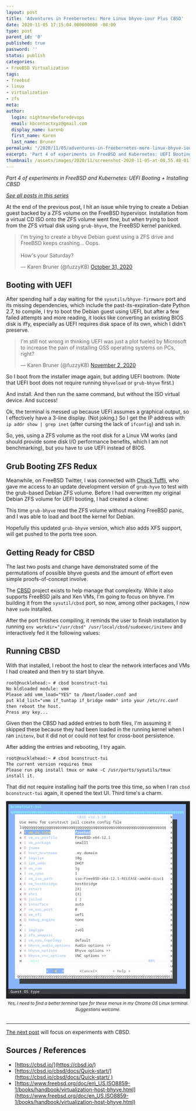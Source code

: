 ```yaml
---
layout: post
title: 'Adventures in Freebernetes: More Linux bhyve-iour Plus CBSD'
date: 2020-11-05 17:15:04.000000000 -08:00
type: post
parent_id: '0'
published: true
password: ''
status: publish
categories:
- FreeBSD Virtualization
tags:
- freebsd
- linux
- virtualization
- zfs
meta:
author:
  login: nightmarebeforedevops
  email: kbcontactxyz@gmail.com
  display_name: karenb
  first_name: Karen
  last_name: Bruner
permalink: "/2020/11/05/adventures-in-freebernetes-more-linux-bhyve-iour-plus-cbsd/"
excerpt: 'Part 4 of experiments in FreeBSD and Kubernetes: UEFI Booting + Installing CBSD'
thumbnail: /assets/images/2020/11/screenshot-2020-11-05-at-08.55.48-01.jpeg
---
```


_Part 4 of experiments in FreeBSD and Kubernetes: UEFI Booting + Installing CBSD_

[_See all posts in this series_](/freebsd-virtualization-series/)

At the end of the previous post, I hit an issue while trying to create a Debian guest backed by a ZFS volume on the FreeBSD hypervisor. Installation from a virtual CD ISO onto the ZFS volume went fine, but when trying to boot from the ZFS virtual disk using `grub-bhyve`, the FreeBSD kernel panicked.

<blockquote class="twitter-tweet"><p lang="en" dir="ltr">I&#39;m trying to create a bhyve Debian guest using a ZFS drive and FreeBSD keeps crashing... Oops.<br><br>How&#39;s your Saturday?</p>&mdash; Karen Bruner (@fuzzyKB) <a href="https://twitter.com/fuzzyKB/status/1322617187400511488?ref_src=twsrc%5Etfw">October 31, 2020</a></blockquote> <script async src="https://platform.twitter.com/widgets.js" charset="utf-8"></script>

## Booting with UEFI

After spending half a day waiting for the `sysutils/bhyve-firmware` port and its missing dependencies, which include the past-its-expiration-date Python 2.7, to compile, I try to boot the Debian guest using UEFI, but after a few failed attempts and more reading, it looks like converting an existing BIOS disk is iffy, especially as UEFI requires disk space of its own, which I didn't preserve.

<blockquote class="twitter-tweet"><p lang="en" dir="ltr">I&#39;m still not wrong in thinking UEFI was just a plot fueled by Microsoft to increase the pain of installing OSS operating systems on PCs, right?</p>&mdash; Karen Bruner (@fuzzyKB) <a href="https://twitter.com/fuzzyKB/status/1323092341628887041?ref_src=twsrc%5Etfw">November 2, 2020</a></blockquote> <script async src="https://platform.twitter.com/widgets.js" charset="utf-8"></script>

So I boot from the installer image again, but adding UEFI bootrom. (Note that UEFI boot does not require running `bhyveload` or `grub-bhyve` first.)

<script src="https://gist.github.com/kbruner/0be1bbcbce8e4250c351e108241f6327.js"></script>

And install. And then run the same command, but without the ISO virtual device. And success!

<script src="https://gist.github.com/kbruner/52ba7d67d6d261712f71b098a9c2e5c0.js"></script>

Ok, the terminal is messed up because UEFI assumes a graphical output, so I effectively have a 3-line display. (Not joking.) So I get the IP address with `ip addr show | grep inet` (after cursing the lack of `ifconfig`) and ssh in.

So, yes, using a ZFS volume as the root disk for a Linux VM works (and should provide some disk I/O performance benefits, which I am not benchmarking), but you have to use UEFI instead of BIOS.

## Grub Booting ZFS Redux

Meanwhile, on FreeBSD Twitter, I was connected with [Chuck Tuffli](https://twitter.com/ctuffli), who gave me access to an update development version of `grub-hyve` to test with the grub-based Debian ZFS volume. Before I had overwritten my original Debian ZFS volume for UEFI booting, I had created a clone:

<script src="https://gist.github.com/kbruner/e3085004775b77a85f63da8d5825eed5.js"></script>

<script src="https://gist.github.com/kbruner/acbcc6df2c9a4a5b0f13d05b49f8845c.js"></script>

<script src="https://gist.github.com/kbruner/705729f4a9584f050ac2340cbfa9f95d.js"></script>

This time `grub-bhyve` read the ZFS volume without making FreeBSD panic, and I was able to load and boot the kernel for Debian.

Hopefully this updated `grub-bhyve` version, which also adds XFS support, will get pushed to the ports tree soon.

## Getting Ready for CBSD

The last two posts and change have demonstrated some of the permutations of possible bhyve guests and the amount of effort even simple proofs-of-concept involve.

The [CBSD](https://cbsd.io/) project exists to help manage that complexity. While it also supports FreeBSD jails and Xen VMs, I'm going to focus on bhyve. I'm building it from the `sysutil/cbsd` port, so now, among other packages, I now have `sudo` installed.

After the port finishes compiling, it reminds the user to finish installation by running `env workdir="/usr/cbsd" /usr/local/cbsd/sudoexec/initenv` and interactively fed it the following values:

<script src="https://gist.github.com/kbruner/2e469cf22bfdacf0e318eae103be5258.js"></script>

## Running CBSD

With that installed, I reboot the host to clear the network interfaces and VMs I had created and then try to start bhyve.

```
root@nucklehead:~ # cbsd bconstruct-tui
No kldloaded module: vmm
Please add vmm_load="YES" to /boot/loader.conf and
put kld_list="vmm if_tuntap if_bridge nmdm" into your /etc/rc.conf then reboot the host.
Press any key...
```

Given then the CBSD had added entries to both files, I'm assuming it skipped these because they had been loaded in the running kernel when I ran `initenv`, but it did not or could not test for cross-boot persistence.

After adding the entries and rebooting, I try again.

```
root@nucklehead:~ # cbsd bconstruct-tui
The current version requires tmux
Please run pkg install tmux or make -C /usr/ports/sysutils/tmux install it.
```

<script src="https://gist.github.com/kbruner/e23839d8ce507c965be32615a6cd4144.js"></script>

That did not require installing half the ports tree this time, so when I ran `cbsd bconstruct-tui` again, it opened the text UI. Third time's a charm.

<div align="center">
<img
src="/assets/images/2020/11/screenshot-2020-11-05-at-08.55.48-01.jpeg"
alt="Screen shot of CBSD's text-based user interface showing menu options for creating a new bhyve virtual machine">
<br>
<i><small>
Yes, I need to find a better terminal type for these menus in my Chrome OS Linux terminal. Suggestions welcome.
</small></i>
</div>
<br>

* * *

[The next post](/2020/11/09/adventures-in-freebernetes-vm-management-with-cbsd/) will focus on experiments with CBSD.

## Sources / References

* [https://cbsd.io/](https://cbsd.io/)
* [https://cbsd.io/cbsd/docs/Quick-start/](https://cbsd.io/cbsd/docs/Quick-start/ )
* [https://www.freebsd.org/doc/en\_US.ISO8859-1/books/handbook/virtualization-host-bhyve.html](https://www.freebsd.org/doc/en_US.ISO8859-1/books/handbook/virtualization-host-bhyve.html)

